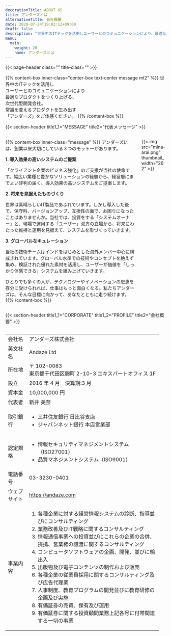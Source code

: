 ```yaml
---
decorationTitle: ABOUT US
title: アンダーズとは
alternativeTitle: 会社概要
date: 2020-07-24T19:02:12+09:00
draft: false
description: "世界中のITテックを活用しユーザーとのコミュニケーションにより、最適なプロダクトをつくり上げる次世代型開発会社。常識を変えるプロダクトを生み出す「アンダーズ」をご体感ください。"
menu:
  main:
    weight: 20
    name: アンダーズとは
---
```


{{< page-header class="" title-class="" >}}

<div amp-fx="fade-in" data-duration="500ms">

{{% content-box inner-class="center-box text-center message mt2" %}}
世界中のITテックを活用し  
ユーザーとのコミュニケーションにより  
最適なプロダクトをつくり上げる、  
次世代型開発会社。  
常識を変えるプロダクトを生み出す  
「アンダーズ」をご体感ください。
{{% /content-box %}}

</div>

{{< section-header title1_1="MESSAGE" title2="代表メッセージ" >}}

<div class='container picturein'>
  <div class='columns'>
  <div class="column col-10 col-md-9">

{{% content-box inner-class="message" %}}
アンダーズには、創業以来大切にしている３つのモットーがあります。

**1. 導入効果の高いシステムのご提案**

「クライアント企業のビジネス強化」のご支援が当社の使命です。幅広い業種と豊かなソリューションの経験から、経営層にまでよい評判の届く、導入効果の高いシステムをご提案します。

**2. 将来を見据えたものづくり**

世界は素晴らしいIT製品であふれています。しかし導入した後で、保守料、バージョンアップ、互換性の面で、お困りになったことはありませんか。当社では、投資をする「システムオーナー」と、現場で運用する「ユーザー」双方の立場から、将来にわたった維持と運用を見据えて、システムを形づくっていきます。

**3. グローバルなキュレーション**

当社の技術チームはインドをはじめとした海外メンバー中心に構成されています。グローバル水準での技術やコンセプトを絶えず集め、検証された優れた素材を活用し、ユーザーが価値を「しっかり体感できる」システムを組み上げていきます。

ひとりでも多くの人が、テクノロジーやイノベーションの恩恵を存分に受けられれば、仕事はもっと面白くなる。私たちアンダーズは、そんな目標に向かって、あなたとともに走り続けます。
{{% /content-box %}}

  </div>
  <div amp-fx="fade-in" data-duration="500ms" class="column col-2 col-md-3 pinp">

{{< img src="mina-arai.png" thumbnail_width="262" >}}

  </div>
  </div>
</div>

{{< section-header title1_1="CORPORATE" title1_2="PROFILE" title2="会社概要" >}}

<div amp-fx="fade-in" data-duration="500ms" class='container'>
  <div class='columns'>
  <div class='column col-6 col-md-12'>
  <div class='table-data'>

|              |                                                                                                                                                                                                                                                                                                                                                                                                                                                                                                                                                                            |
| :----------- | :------------------------------------------------------------------------------------------------------------------------------------------------------------------------------------------------------------------------------------------------------------------------------------------------------------------------------------------------------------------------------------------------------------------------------------------------------------------------------------------------------------------------------------------------------------------------- |
| 会社名       | アンダーズ株式会社                                                                                                                                                                                                                                                                                                                                                                                                                                                                                                                                                         |
| 英文社名     | Andaze Ltd                                                                                                                                                                                                                                                                                                                                                                                                                                                                                                                                                                 |
| 所在地       | 〒 102-0083<br>東京都千代田区麹町 2-10-3 エキスパートオフィス 1F                                                                                                                                                                                                                                                                                                                                                                                                                                                                                                           |
| 設立         | 2016 年 4 月　決算期:3 月                                                                                                                                                                                                                                                                                                                                                                                                                                                                                                                                                  |
| 資本金       | 10,000,000 円                                                                                                                                                                                                                                                                                                                                                                                                                                                                                                                                                              |
| 代表者       | 新井 美奈                                                                                                                                                                                                                                                                                                                                                                                                                                                                                                                                                                  |
| 取引銀行     | <ul><li>三井住友銀行 日比谷支店<li>ジャパンネット銀行 本店営業部</ul>                                                                                                                                                                                                                                                                                                                                                                                                                                                                                                      |
| 認定規格     | <ul><li>情報セキュリティマネジメントシステム（ISO27001）<li>品質マネジメントシステム（ISO9001）</ul>                                                                                                                                                                                                                                                                                                                                                                                                                                                                                                      |
| 電話番号     | 03-3230-0401                                                                                                                                                                                                                                                                                                                                                                                                                                                                                                                                                               |
| ウェブサイト | https://andaze.com                                                                                                                                                                                                                                                                                                                                                                                                                                                                                                                                                         |
| 事業内容     | <ol class="small-margin-bottom"><li>各種企業に対する経営情報システムの診断、指導並びにコンサルティング<li>業務改善及びIT戦略に関するコンサルティング<li>情報通信事業への投資並びにこれらの企業の合併、提携、営業権の譲渡に関するコンサルティング<li>コンピュータソフトウェアの企画、開発、並びに輸出入<li>出版物及び電子コンテンツの制作および販売<li>各種企業の従業員採用に関するコンサルティング及び広告代理業<li>人事制度、教育プログラムの開発並びに教育研修の企画及び実施<li>有価証券の売買、保有及び運用<li>有価証券に関する投資顧問業務上記各号に付帯関連する一切の事業</ol> |

  </div>
  </div>
  <div class='colmun col-6 col-md-12 map'>
  <amp-iframe
  src="https://www.google.com/maps/embed?pb=!1m18!1m12!1m3!1d3240.672117865042!2d139.73825391522857!3d35.685074637368665!2m3!1f0!2f0!3f0!3m2!1i1024!2i768!4f13.1!3m3!1m2!1s0x60188c65324c5317%3A0x96bfd8d9097e9688!2z5pel5pys44CB44CSMTAyLTAwODMg5p2x5Lqs6YO95Y2D5Luj55Sw5Yy66bq555S677yS5LiB55uu77yR77yQ4oiS77yT!5e0!3m2!1sja!2sus!4v1590267465058!5m2!1sja!2sus"
  width="500"
  height="500"
  layout="responsive"
  sandbox="allow-scripts allow-same-origin allow-popups"
  frameborder="0"
  allowfullscreen>
</amp-iframe>
  </div>
  </div>
</div>
